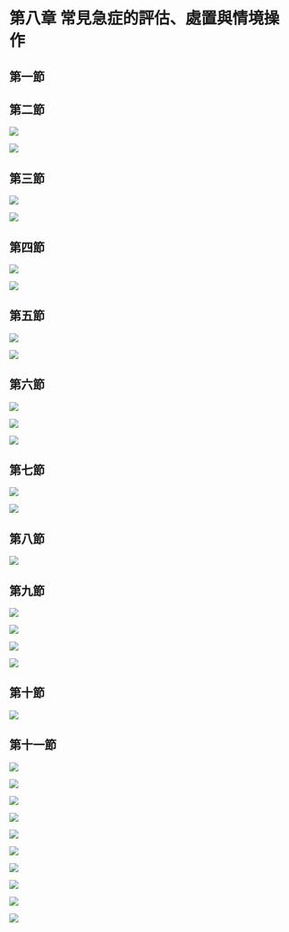 # 第八章 常見急症的評估、處置與情境操作

## 第一節

## 第二節

![](.gitbook/assets/157.jpg)

![](.gitbook/assets/158.jpg)

## 第三節

![](.gitbook/assets/159.jpg)

![](.gitbook/assets/160.jpg)

## 第四節

![](.gitbook/assets/161.jpg)

![](.gitbook/assets/162.jpg)

## 第五節

![](.gitbook/assets/163.jpg)

![](.gitbook/assets/164.jpg)

## 第六節

![](.gitbook/assets/165.jpg)

![](.gitbook/assets/166.jpg)

![](.gitbook/assets/167.jpg)

## 第七節

![](.gitbook/assets/168.jpg)

![](.gitbook/assets/169.jpg)

## 第八節

![](.gitbook/assets/170.jpg)

## 第九節

![](.gitbook/assets/171.jpg)

![](.gitbook/assets/172.jpg)

![](.gitbook/assets/173.jpg)

![](.gitbook/assets/174.jpg)

## 第十節

![](.gitbook/assets/175.jpg)

## 第十一節

![](.gitbook/assets/176.jpg)

![](.gitbook/assets/177.jpg)

![](.gitbook/assets/178.jpg)

![](.gitbook/assets/179.jpg)

![](.gitbook/assets/180.jpg)

![](.gitbook/assets/181.jpg)

![](.gitbook/assets/182.jpg)

![](.gitbook/assets/183.jpg)

![](.gitbook/assets/184.jpg)

![](.gitbook/assets/185.jpg)

